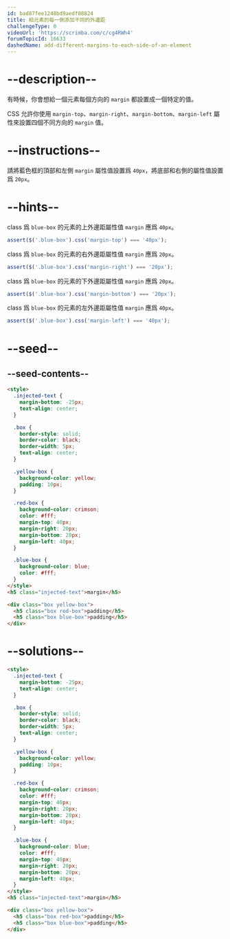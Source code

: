 ```yaml
---
id: bad87fee1248bd9aedf08824
title: 給元素的每一側添加不同的外邊距
challengeType: 0
videoUrl: 'https://scrimba.com/c/cg4RWh4'
forumTopicId: 16633
dashedName: add-different-margins-to-each-side-of-an-element
---
```


# --description--

有時候，你會想給一個元素每個方向的 `margin` 都設置成一個特定的值。

CSS 允許你使用 `margin-top`、`margin-right`、`margin-bottom`、`margin-left` 屬性來設置四個不同方向的 `margin` 值。

# --instructions--

請將藍色框的頂部和左側 `margin` 屬性值設置爲 `40px`，將底部和右側的屬性值設置爲 `20px`。

# --hints--

class 爲 `blue-box` 的元素的上外邊距屬性值 `margin` 應爲 `40px`。

```js
assert($('.blue-box').css('margin-top') === '40px');
```

class 爲 `blue-box` 的元素的右外邊距屬性值 `margin` 應爲 `20px`。

```js
assert($('.blue-box').css('margin-right') === '20px');
```

class 爲 `blue-box` 的元素的下外邊距屬性值 `margin` 應爲 `20px`。

```js
assert($('.blue-box').css('margin-bottom') === '20px');
```

class 爲 `blue-box` 的元素的左外邊距屬性值 `margin` 應爲 `40px`。

```js
assert($('.blue-box').css('margin-left') === '40px');
```

# --seed--

## --seed-contents--

```html
<style>
  .injected-text {
    margin-bottom: -25px;
    text-align: center;
  }

  .box {
    border-style: solid;
    border-color: black;
    border-width: 5px;
    text-align: center;
  }

  .yellow-box {
    background-color: yellow;
    padding: 10px;
  }

  .red-box {
    background-color: crimson;
    color: #fff;
    margin-top: 40px;
    margin-right: 20px;
    margin-bottom: 20px;
    margin-left: 40px;
  }

  .blue-box {
    background-color: blue;
    color: #fff;
  }
</style>
<h5 class="injected-text">margin</h5>

<div class="box yellow-box">
  <h5 class="box red-box">padding</h5>
  <h5 class="box blue-box">padding</h5>
</div>
```

# --solutions--

```html
<style>
  .injected-text {
    margin-bottom: -25px;
    text-align: center;
  }

  .box {
    border-style: solid;
    border-color: black;
    border-width: 5px;
    text-align: center;
  }

  .yellow-box {
    background-color: yellow;
    padding: 10px;
  }

  .red-box {
    background-color: crimson;
    color: #fff;
    margin-top: 40px;
    margin-right: 20px;
    margin-bottom: 20px;
    margin-left: 40px;
  }

  .blue-box {
    background-color: blue;
    color: #fff;
    margin-top: 40px;
    margin-right: 20px;
    margin-bottom: 20px;
    margin-left: 40px;
  }
</style>
<h5 class="injected-text">margin</h5>

<div class="box yellow-box">
  <h5 class="box red-box">padding</h5>
  <h5 class="box blue-box">padding</h5>
</div>
```
